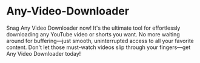 # Any-Video-Downloader
Snag Any Video Downloader now! It's the ultimate tool for effortlessly downloading any YouTube video or shorts you want. No more waiting around for buffering—just smooth, uninterrupted access to all your favorite content. Don't let those must-watch videos slip through your fingers—get Any Video Downloader today!
